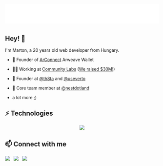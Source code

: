<h1 align="center">
  <img src="https://raw.githubusercontent.com/martonlederer/martonlederer/master/name.svg" alt="Adam" />
</h1>

## Hey! 👋
I'm Marton, a 20 years old web developer from Hungary.

- 🦔 Founder of [ArConnect](https://arconnect.io) Arweave Wallet

- 👨‍💻 Working at [Community Labs](https://communitylabs.com) ([We raised $30M!](https://www.bloomberg.com/news/articles/2022-09-08/teenage-founder-raises-30-million-for-crypto-startup-community-labs?utm_medium=email&utm_source=newsletter&utm_term=220908&utm_campaign=author_22684653#xj4y7vzkg&leadSource=uverify%20wall))

- 🧭 Founder at [@th8ta](https://github.com/th8ta) and [@useverto](https://github.com/useverto)

- 👥 Core team member at [@nestdotland](https://github.com/nestdotland)

+ a lot more ;)

## ⚡ Technologies
<p align="center">
  <a href="https://skillicons.dev">
    <img src="https://skillicons.dev/icons?i=vscode,postman,php,js,ts,nodejs,go,laravel,express,nestjs,mysql,postgres,mongodb,git,github,gitlab,graphql,redis,kafka,docker,kubernetes,aws" />
  </a>
</p>

## 📫 Connect with me
  
[<img src="https://img.icons8.com/color/48/000000/linkedin.png" width="4%"/>](https://www.linkedin.com/in/anandaadam/)  &nbsp; [<img src="https://img.icons8.com/fluent/48/000000/instagram-new.png" width="4.5%"/>](https://www.instagram.com/ananda.adam_/)  &nbsp; <a href="mailto:adamanandasantoso@gmail.com"> <img src="https://img.icons8.com/fluent/48/000000/gmail.png" width="5%"/>
